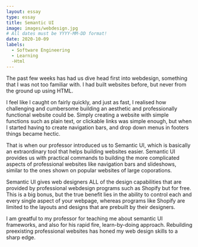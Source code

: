 ```yaml
---
layout: essay
type: essay
title: Semantic UI
image: images/webdesign.jpg
# All dates must be YYYY-MM-DD format!
date: 2020-10-09
labels:
  - Software Engineering
  - Learning
  -Html
---
```

The past few weeks has had us dive head first into webdesign, something that I was not too familiar with. I had built websites before, but never from the ground up using HTML. 

I feel like I caught on fairly quickly, and just as fast, I realised how challenging and cumbersome building an aesthetic and professionally functional website could be. Simply creating a website with simple functions such as plain text, or clickable links was simple enough, but when I started having to create navigation bars, and drop down menus in footers things became hectic.

That is when our professor introduced us to Semantic UI, which is basically an extraordinary tool that helps building websites easier. Semantic UI provides us with practical commands to building the more complicated aspects of professional websites like navigation bars and slideshows, similar to the ones shown on popular websites of large coporations.

Semantic UI gives web designers ALL of the design capabilities that are provided by professional webdesign programs such as Shopify but for free. This is a big bonus, but the true benefit lies in the ability to control each and every single aspect of your webpage, whereas programs like Shopify are limited to the layouts and designs that are prebuilt by their designers.

I am greatful to my professor for teaching me about semantic UI frameworks, and also for his rapid fire, learn-by-doing approach. Rebuilding preexisting professional websites has honed my web design skills to a sharp edge.
